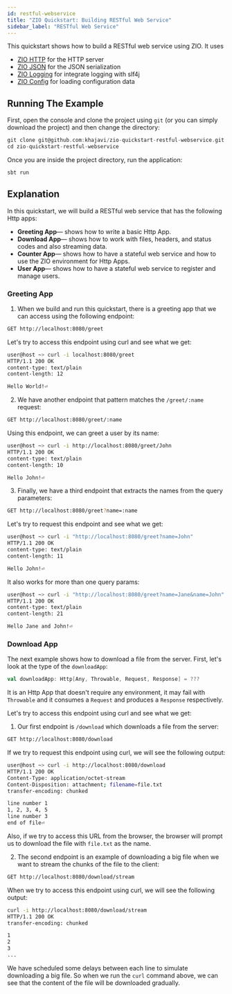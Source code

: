 ```yaml
---
id: restful-webservice
title: "ZIO Quickstart: Building RESTful Web Service"
sidebar_label: "RESTful Web Service"
---
```


This quickstart shows how to build a RESTful web service using ZIO. It uses
- [ZIO HTTP](https://dream11.github.io/zio-http/) for the HTTP server
- [ZIO JSON](https://zio.github.io/zio-json/) for the JSON serialization
- [ZIO Logging](https://zio.github.io/zio-logging/) for integrate logging with slf4j
- [ZIO Config](https://zio.github.io/zio-config/) for loading configuration data

## Running The Example

First, open the console and clone the project using `git` (or you can simply download the project) and then change the directory:

```scala
git clone git@github.com:khajavi/zio-quickstart-restful-webservice.git 
cd zio-quickstart-restful-webservice
```

Once you are inside the project directory, run the application:

```bash
sbt run
```

## Explanation

In this quickstart, we will build a RESTful web service that has the following Http apps:

- **Greeting App**— shows how to write a basic Http App.
- **Download App**— shows how to work with files, headers, and status codes and also streaming data.
- **Counter App**— shows how to have a stateful web service and how to use the ZIO environment for Http Apps.
- **User App**— shows how to have a stateful web service to register and manage users.

### Greeting App

1. When we build and run this quickstart, there is a greeting app that we can access using the following endpoint:

```bash
GET http://localhost:8080/greet
```

Let's try to access this endpoint using curl and see what we get:

```bash
user@host ~> curl -i localhost:8080/greet
HTTP/1.1 200 OK
content-type: text/plain
content-length: 12

Hello World!⏎
```

2. We have another endpoint that pattern matches the `/greet/:name` request:

```bash
GET http://localhost:8080/greet/:name
```

Using this endpoint, we can greet a user by its name:

```bash
user@host ~> curl -i http://localhost:8080/greet/John
HTTP/1.1 200 OK
content-type: text/plain
content-length: 10

Hello John!⏎
```

3. Finally, we have a third endpoint that extracts the names from the query parameters:

```bash
GET http://localhost:8080/greet?name=:name
```

Let's try to request this endpoint and see what we get:

```bash
user@host ~> curl -i "http://localhost:8080/greet?name=John"
HTTP/1.1 200 OK
content-type: text/plain
content-length: 11

Hello John!⏎
```

It also works for more than one query params:

```bash
user@host ~> curl -i "http://localhost:8080/greet?name=Jane&name=John"
HTTP/1.1 200 OK
content-type: text/plain
content-length: 21

Hello Jane and John!⏎
```

### Download App

The next example shows how to download a file from the server. First, let's look at the type of the `downloadApp`:

```scala
val downloadApp: Http[Any, Throwable, Request, Response] = ???
```

It is an Http App that doesn't require any environment, it may fail with `Throwable` and it consumes a `Request` and produces a `Response` respectively.

Let's try to access this endpoint using curl and see what we get:


1. Our first endpoint is `/download` which downloads a file from the server:

```bash
GET http://localhost:8080/download
```

If we try to request this endpoint using curl, we will see the following output:

```bash
user@host ~> curl -i http://localhost:8080/download
HTTP/1.1 200 OK
Content-Type: application/octet-stream
Content-Disposition: attachment; filename=file.txt
transfer-encoding: chunked

line number 1
1, 2, 3, 4, 5
line number 3
end of file⏎
```

Also, if we try to access this URL from the browser, the browser will prompt us to download the file with `file.txt` as the name.

2. The second endpoint is an example of downloading a big file when we want to stream the chunks of the file to the client:

```bash
GET http://localhost:8080/download/stream
```

When we try to access this endpoint using curl, we will see the following output:

```bash
curl -i http://localhost:8080/download/stream
HTTP/1.1 200 OK
transfer-encoding: chunked

1
2
3
...
```

We have scheduled some delays between each line to simulate downloading a big file. So when we run the `curl` command above, we can see that the content of the file will be downloaded gradually.
